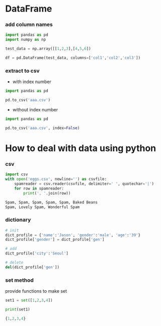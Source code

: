# DataFrame
### add column names
``` python
import pandas as pd
import numpy as np

test_data = np.array([[1,2,3],[4,5,6])

df = pd.DataFrame(test_data, columns=['col1','col2','col3'])
```

### extract to csv
- with index number
```python
import pandas as pd

pd.to_csv('aaa.csv')
```
- without index number
```python
import pandas as pd

pd.to_csv('aaa.csv', index=False)
```

# How to deal with data using python

### csv 

```python
import csv
with open('eggs.csv', newline='') as csvfile:
    spamreader = csv.reader(csvfile, delimiter=' ', quotechar='|')
    for row in spamreader:
        print(', '.join(row))

Spam, Spam, Spam, Spam, Spam, Baked Beans
Spam, Lovely Spam, Wonderful Spam
```

### dictionary

```python
# init
dict_profile = {'name':'Jason', 'gender':'male', 'age':'39'}
dict_profile['gender'] = dict_profile['gen']

# add 
dict_profile['city':'Seoul']

# delete
del(dict_profile['gen'])
```

### set method
provide functions to make set

```python
set1 = set([1,2,3,4])

print(set1)

{1,2,3,4}
```

